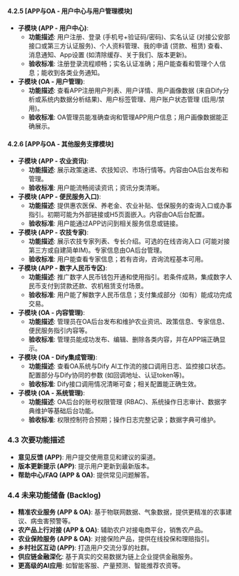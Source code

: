 #### 4.2.5 [APP与OA - 用户中心与用户管理模块]

-   **子模块 (APP - 用户中心)**:
    -   **功能描述**: 用户注册、登录 (手机号+验证码/密码)、实名认证 (对接公安部接口或第三方认证服务)、个人资料管理、我的申请 (贷款、租赁) 查看、消息通知、App设置 (如清除缓存、关于我们、版本更新)。
    -   **验收标准**: 注册登录流程顺畅；实名认证准确；用户能查看和管理个人信息；能收到各类业务通知。
-   **子模块 (OA - 用户管理)**:
    -   **功能描述**: 查看APP注册用户列表、用户详情、用户画像数据 (来自Dify分析或系统内数据分析结果)、用户标签管理、用户账户状态管理 (启用/禁用)。
    -   **验收标准**: OA管理员能准确查询和管理APP用户信息；用户画像数据能正确展示。

#### 4.2.6 [APP与OA - 其他服务支撑模块]

-   **子模块 (APP - 农业资讯)**:
    -   **功能描述**: 展示政策速递、农技知识、市场行情等。内容由OA后台发布和管理。
    -   **验收标准**: 用户能流畅阅读资讯；资讯分类清晰。
-   **子模块 (APP - 便民服务入口)**:
    -   **功能描述**: 提供惠农医保、养老金、农业补贴、低保服务的查询入口或办事指引。初期可能为外部链接或H5页面嵌入。内容由OA后台配置。
    -   **验收标准**: 用户能通过APP访问到相关服务信息或链接。
-   **子模块 (APP - 农技专家)**:
    -   **功能描述**: 展示农技专家列表、专长介绍。可选的在线咨询入口 (可能对接第三方或自建简单IM)。专家信息由OA后台管理。
    -   **验收标准**: 用户能查看专家信息；若有咨询，咨询流程基本可用。
-   **子模块 (APP - 数字人民币专区)**:
    -   **功能描述**: 推广数字人民币钱包开通和使用指引。若条件成熟，集成数字人民币支付到贷款还款、农机租赁支付场景。
    -   **验收标准**: 用户能了解数字人民币信息；支付集成部分（如有）能成功完成交易。
-   **子模块 (OA - 内容管理)**:
    -   **功能描述**: 管理员在OA后台发布和维护农业资讯、政策信息、专家信息、便民服务指引内容等。
    -   **验收标准**: 管理员能成功发布、编辑、删除各类内容，并在APP端正确显示。
-   **子模块 (OA - Dify集成管理)**:
    -   **功能描述**: 查看OA系统与Dify AI工作流的接口调用日志、监控接口状态。配置部分与Dify协同的参数 (如回调地址、认证token等)。
    -   **验收标准**: Dify接口调用情况清晰可查；相关配置能正确生效。
-   **子模块 (OA - 系统管理)**:
    -   **功能描述**: OA后台的账号权限管理 (RBAC)、系统操作日志审计、数据字典维护等基础后台功能。
    -   **验收标准**: 权限控制符合预期；操作日志完整记录；数据字典可维护。

### 4.3 次要功能描述

-   **意见反馈 (APP)**: 用户提交使用意见和建议的渠道。
-   **版本更新提示 (APP)**: 提示用户更新到最新版本。
-   **帮助中心/FAQ (APP & OA)**: 提供常见问题解答。

### 4.4 未来功能储备 (Backlog)

-   **精准农业服务 (APP & OA)**: 基于物联网数据、气象数据，提供更精准的农事建议、病虫害预警等。
-   **农产品上行对接 (APP & OA)**: 辅助农户对接电商平台，销售农产品。
-   **农业保险服务 (APP & OA)**: 对接保险产品，提供在线投保和理赔指引。
-   **乡村社区互动 (APP)**: 打造用户交流分享的社群。
-   **供应链金融深化**: 基于真实的交易数据为链上企业提供金融服务。
-   **更高级的AI应用**: 如智能客服、产量预测、智能推荐农资等。 